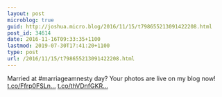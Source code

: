 ```yaml
---
layout: post
microblog: true
guid: http://joshua.micro.blog/2016/11/15/t798655213091422208.html
post_id: 34614
date: 2016-11-16T09:33:35+1100
lastmod: 2019-07-30T17:41:20+1100
type: post
url: /2016/11/15/t798655213091422208.html
---
```

Married at #marriageamnesty day? Your photos are live on my blog now! [t.co/Ffrp0FSLn...](https://t.co/Ffrp0FSLnC) [t.co/thVDnfGKR...](https://t.co/thVDnfGKRw)
